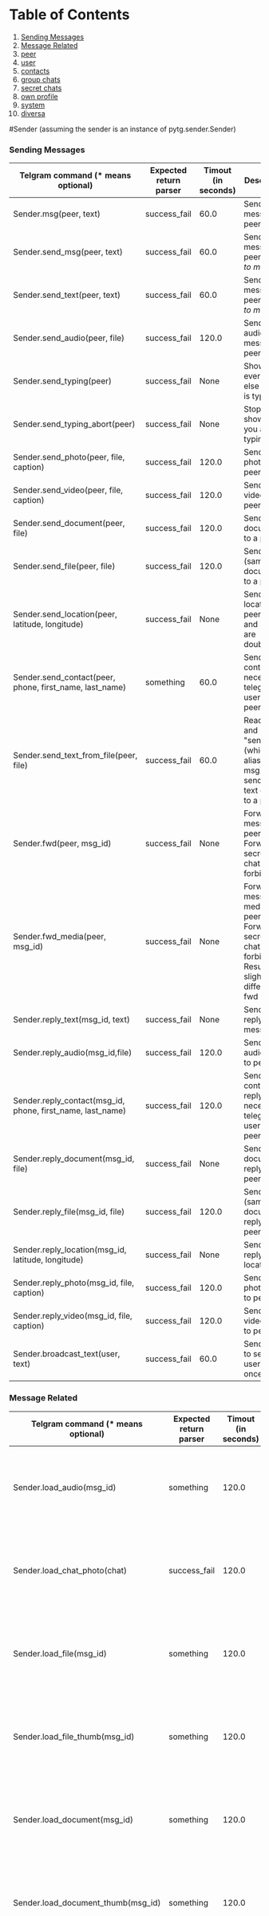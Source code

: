 # Table of Contents
1. [Sending Messages](#sending-messages)
2. [Message Related](#message-related)
3. [peer](#peer)
4. [user](#user)
5. [contacts](#contacts)
6. [group chats](#group-chats)
7. [secret chats](#secret-chats)
8. [own profile](#own-profile)
9. [system](#system)
10. [diversa](#diversa)

#Sender (assuming the sender is an instance of pytg.sender.Sender)

### Sending Messages
| Telgram command (* means optional) | Expected return parser | Timout (in seconds) | Description |
| ------------------ | ---------------------- | ------------------------ | ----------- |
| Sender.msg(peer, text) | success_fail | 60.0 | Sends text message to peer |
| Sender.send_msg(peer, text) | success_fail | 60.0 | Sends text message to peer *alias to msg*|
| Sender.send_text(peer, text) | success_fail | 60.0 | Sends text message to peer *alias to msg*|
| Sender.send_audio(peer, file) | success_fail | 120.0 |  Sends audio message to peer|
| Sender.send_typing(peer) | success_fail | None | Shows everyone else "User is typing" |
| Sender.send_typing_abort(peer) | success_fail | None | Stop showing you are typing |
| Sender.send_photo(peer, file, caption) | success_fail | 120.0 | Send a photo to a peer |
| Sender.send_video(peer, file, caption) | success_fail | 120.0 | Send a video to a peer |
| Sender.send_document(peer, file) | success_fail | 120.0 | Send a document to a peer |
| Sender.send_file(peer, file) | success_fail | 120.0 | Send a file (same as document) to a peer |
| Sender.send_location(peer, latitude, longitude) | success_fail | None | Send a geo location to a peer (lat and long are doubles) |
| Sender.send_contact(peer, phone, first_name, last_name) | something | 60.0 | Sends contact (not necessary telegram user) to a peer |
| Sender.send_text_from_file(peer, file) | success_fail | 60.0 | Reads a file and uses "send_text() (which is an alias to msg)" to send the text content to a peer |
| Sender.fwd(peer, msg_id) | success_fail | None | Forwards message to peer. Forward to secret chats is forbidden |
| Sender.fwd_media(peer, msg_id) | success_fail | None | Forwards message media to peer. Forward to secret chats is forbidden. Result slightly differs from fwd |
| Sender.reply_text(msg_id, text) | success_fail | None | Sends text reply to message |
| Sender.reply_audio(msg_id,file) | success_fail | 120.0 | Sends audio reply to peer |
| Sender.reply_contact(msg_id, phone, first_name, last_name) | success_fail | 120.0 | Sends contact reply (not necessary telegram user) to a peer |
| Sender.reply_document(msg_id, file) | success_fail | None | Sends document reply to peer |
| Sender.reply_file(msg_id, file) | success_fail | 120.0 | Sends file (same as document) reply to peer |
| Sender.reply_location(msg_id, latitude, longitude) | success_fail | None | Sends geo reply location |
| Sender.reply_photo(msg_id, file, caption) | success_fail | 120.0 | Sends photo reply to peer |
| Sender.reply_video(msg_id, file, caption) | success_fail | 120.0 | Sends video reply to peer |
| Sender.broadcast_text(user, text) | success_fail | 60.0 | Sends text to several users at once |

### Message Related
| Telgram command (* means optional) | Expected return parser | Timout (in seconds) | Description |
| ------------------ | ---------------------- | ------------------------ | ----------- |
| Sender.load_audio(msg_id) | something | 120.0 | Downloads file to downloads dirs. Prints file name after download end |
| Sender.load_chat_photo(chat) | success_fail | 120.0 | Downloads file to downloads dirs. Prints file name after download end |
| Sender.load_file(msg_id) | something | 120.0 | Downloads file to downloads dirs. Prints file name after download end |
| Sender.load_file_thumb(msg_id) | something | 120.0 | Downloads file to downloads dirs. Prints file name after download end |
| Sender.load_document(msg_id) | something | 120.0 | Downloads file to downloads dirs. Prints file name after download end |
| Sender.load_document_thumb(msg_id) | something | 120.0 | Downloads file to downloads dirs. Prints file name after download end |
| Sender.load_photo(msg_id) | something | 120.0 | Downloads file to downloads dirs. Prints file name after download end |
| Sender.load_video(msg_id) | something | 120.0 | Downloads file to downloads dirs. Prints file name after download end |
| Sender.load_video_thumb(msg_id) | something | 120.0 | Downloads file to downloads dirs. Prints file name after download end |

### peer
| Telgram command (* means optional) | Expected return parser | Timout (in seconds) | Description |
| ------------------ | ---------------------- | ------------------------ | ----------- |
| Sender.mark_read(peer) | success_fail | None | Marks messages with peer as read |
| Sender.history(user, limit*, offset*) | something | None | Prints messages with this peer (most recent message lower). Also marks messages as read |


### user
| Telgram command (* means optional) | Expected return parser | Timout (in seconds) | Description |
| ------------------ | ---------------------- | ------------------------ | ----------- |
| Sender.user_info(user) | something | None |  |
| Sender.load_user_photo(user) | something | 120.0 | Downloads file to downloads dirs. Prints file name after download end |

### contacts
| Telgram command (* means optional) | Expected return parser | Timout (in seconds) | Description |
| ------------------ | ---------------------- | ------------------------ | ----------- |
| Sender.contact_add(phone, first_name, last_name) | something | None | Tries to add user to contact list |
| Sender.contact_add_by_card(card) | success_fail | None | Gets user by card and prints it name. You can then send messages to him as usual #todo: add args type |
| Sender.contact_rename(user, first_name, last_name) | something | None | Renames contact #returns the new name |
| Sender.contact_delete(user) | success_fail | None | Deletes contact from contact list |
| Sender.contacts_list() | success_fail | None | Prints contact list |
| Sender.contacts_search(user_name, limit*) | success_fail | None | Searches contacts by username |

### group chats
| Telgram command (* means optional) | Expected return parser | Timout (in seconds) | Description |
| ------------------ | ---------------------- | ------------------------ | ----------- |
| Sender.chat_info(chat) | something | None | Prints info about chat (id, members, admin, etc.) |
| Sender.chat_set_photo(chat, file) | success_fail | 120.0 | Sets chat photo. Photo will be cropped to square |
| Sender.chat_add_user(chat, user, msgs_to_forward*) | something | 60.0 | Adds user to chat. Sends him last msgs-to-forward message from this chat. Default 100 |
| Sender.chat_del_user(chat, user) | success_fail | None | Deletes user from chat |
| Sender.chat_rename(chat, new_name) | success_fail | None | Renames chat |
| Sender.create_group_chat(name, user) | success_fail | None | Creates group chat with users |
| Sender.import_chat_link(hash) | success_fail | None | Joins to chat by link |
| Sender.export_chat_link(chat) | success_fail | None | Prints chat link that can be used to join to chat |

### secret chats
| Telgram command (* means optional) | Expected return parser | Timout (in seconds) | Description |
| ------------------ | ---------------------- | ------------------------ | ----------- |
| Sender.create_secret_chat(user) | success_fail | None | Starts creation of secret chat |
| Sender.accept_secret_chat(secret_chat) | success_fail | None | Accept a secret chat |
| Sender.set_ttl(secret_chat) | success_fail | None | Sets secret chat ttl. Client itself ignores ttl |
| Sender.visualize_key(secret_chat) | success_fail | None | Prints visualization of encryption key (first 16 bytes sha1 of it in fact) |

### own profile
| Telgram command (* means optional) | Expected return parser | Timout (in seconds) | Description |
| ------------------ | ---------------------- | ------------------------ | ----------- |
| Sender.set_profile_name(first_name, last_name) | something | 60.0 | Sets profile name. |
| Sender.set_username(name) | success_fail | None | Sets username. |
| Sender.set_profile_photo(file) | something | 120.0 | Sets profile photo. Photo will be cropped to square |
| Sender.status_online | success_fail | None | Sets status as online |
| Sender.status_offline() | success_fail | None | Sets status as offline|
| Sender.export_card() | success_fail | None | Prints card that can be imported by another user with import_card method |

### system
| Telgram command (* means optional) | Expected return parser | Timout (in seconds) | Description |
| ------------------ | ---------------------- | ------------------------ | ----------- |
| Sender.quit() | response_fails | None | Quits immediately |
| Sender.safe_quit() | response_fails | None | Waits for all queries to end, then quits |
| Sender.main_session() | success_fail | None | Sends updates to this connection (or terminal). Useful only with listening socket |
| Sender.dialog_list(limit* default: 100, offset* default: 100) | List() | None | List of last conversations |
| Sender.set_password(hint* default: "empty") | success_fail | None | Sets password |

### diversa
| Telgram command (* means optional) | Expected return parser | Timout (in seconds) | Description |
| ------------------ | ---------------------- | ------------------------ | ----------- |
| Sender.raw(command) | raw | 120.0 | just send custom shit to the cli. Use, if there are no fitting functions, because I didn't update
| Sender.cli_help() | raw | None | Prints the help. (Needed for pytg itself!) |
